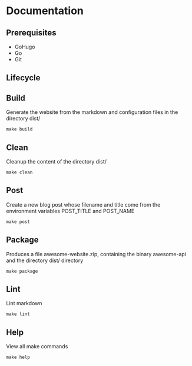 # Documentation

## Prerequisites

- GoHugo
- Go
- Git

## Lifecycle

## Build

Generate the website from the markdown and configuration files in the directory dist/

    make build

## Clean

Cleanup the content of the directory dist/

    make clean

## Post

Create a new blog post whose filename and title come from the environment
variables POST_TITLE and POST_NAME

    make post

## Package

Produces a file awesome-website.zip, containing the binary awesome-api
and the directory dist/ directory

    make package

## Lint

Lint markdown

    make lint

## Help

View all make commands

    make help
